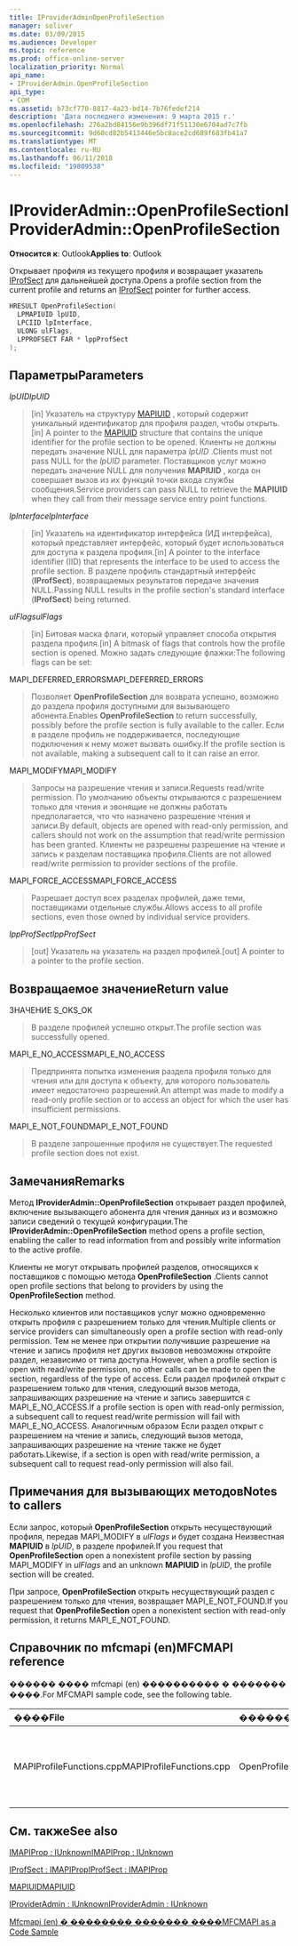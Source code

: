 ```yaml
---
title: IProviderAdminOpenProfileSection
manager: soliver
ms.date: 03/09/2015
ms.audience: Developer
ms.topic: reference
ms.prod: office-online-server
localization_priority: Normal
api_name:
- IProviderAdmin.OpenProfileSection
api_type:
- COM
ms.assetid: b73cf770-8817-4a23-bd14-7b76fedef214
description: 'Дата последнего изменения: 9 марта 2015 г.'
ms.openlocfilehash: 276a2bd84156e9b396df71f51130e6704ad7c7fb
ms.sourcegitcommit: 9d60cd82b5413446e5bc8ace2cd689f683fb41a7
ms.translationtype: MT
ms.contentlocale: ru-RU
ms.lasthandoff: 06/11/2018
ms.locfileid: "19809538"
---
```

# <a name="iprovideradminopenprofilesection"></a><span data-ttu-id="3dd89-103">IProviderAdmin::OpenProfileSection</span><span class="sxs-lookup"><span data-stu-id="3dd89-103">IProviderAdmin::OpenProfileSection</span></span>

  
  
<span data-ttu-id="3dd89-104">**Относится к**: Outlook</span><span class="sxs-lookup"><span data-stu-id="3dd89-104">**Applies to**: Outlook</span></span> 
  
<span data-ttu-id="3dd89-105">Открывает профиля из текущего профиля и возвращает указатель [IProfSect](iprofsectimapiprop.md) для дальнейшей доступа.</span><span class="sxs-lookup"><span data-stu-id="3dd89-105">Opens a profile section from the current profile and returns an [IProfSect](iprofsectimapiprop.md) pointer for further access.</span></span> 
  
```cpp
HRESULT OpenProfileSection(
  LPMAPIUID lpUID,
  LPCIID lpInterface,
  ULONG ulFlags,
  LPPROFSECT FAR * lppProfSect
);
```

## <a name="parameters"></a><span data-ttu-id="3dd89-106">Параметры</span><span class="sxs-lookup"><span data-stu-id="3dd89-106">Parameters</span></span>

 <span data-ttu-id="3dd89-107">_lpUID_</span><span class="sxs-lookup"><span data-stu-id="3dd89-107">_lpUID_</span></span>
  
> <span data-ttu-id="3dd89-108">[in] Указатель на структуру [MAPIUID](mapiuid.md) , который содержит уникальный идентификатор для профиля раздел, чтобы открыть.</span><span class="sxs-lookup"><span data-stu-id="3dd89-108">[in] A pointer to the [MAPIUID](mapiuid.md) structure that contains the unique identifier for the profile section to be opened.</span></span> <span data-ttu-id="3dd89-109">Клиенты не должны передать значение NULL для параметра _lpUID_ .</span><span class="sxs-lookup"><span data-stu-id="3dd89-109">Clients must not pass NULL for the  _lpUID_ parameter.</span></span> <span data-ttu-id="3dd89-110">Поставщиков услуг можно передать значение NULL для получения **MAPIUID** , когда он совершает вызов из их функций точки входа службы сообщения.</span><span class="sxs-lookup"><span data-stu-id="3dd89-110">Service providers can pass NULL to retrieve the **MAPIUID** when they call from their message service entry point functions.</span></span> 
    
 <span data-ttu-id="3dd89-111">_lpInterface_</span><span class="sxs-lookup"><span data-stu-id="3dd89-111">_lpInterface_</span></span>
  
> <span data-ttu-id="3dd89-112">[in] Указатель на идентификатор интерфейса (ИД интерфейса), который представляет интерфейс, который будет использоваться для доступа к раздела профиля.</span><span class="sxs-lookup"><span data-stu-id="3dd89-112">[in] A pointer to the interface identifier (IID) that represents the interface to be used to access the profile section.</span></span> <span data-ttu-id="3dd89-113">В разделе профиль стандартный интерфейс (**IProfSect**), возвращаемых результатов передаче значения NULL.</span><span class="sxs-lookup"><span data-stu-id="3dd89-113">Passing NULL results in the profile section's standard interface (**IProfSect**) being returned.</span></span> 
    
 <span data-ttu-id="3dd89-114">_ulFlags_</span><span class="sxs-lookup"><span data-stu-id="3dd89-114">_ulFlags_</span></span>
  
> <span data-ttu-id="3dd89-115">[in] Битовая маска флаги, который управляет способа открытия раздела профиля.</span><span class="sxs-lookup"><span data-stu-id="3dd89-115">[in] A bitmask of flags that controls how the profile section is opened.</span></span> <span data-ttu-id="3dd89-116">Можно задать следующие флажки:</span><span class="sxs-lookup"><span data-stu-id="3dd89-116">The following flags can be set:</span></span>
    
<span data-ttu-id="3dd89-117">MAPI_DEFERRED_ERRORS</span><span class="sxs-lookup"><span data-stu-id="3dd89-117">MAPI_DEFERRED_ERRORS</span></span> 
  
> <span data-ttu-id="3dd89-118">Позволяет **OpenProfileSection** для возврата успешно, возможно до раздела профиля доступными для вызывающего абонента.</span><span class="sxs-lookup"><span data-stu-id="3dd89-118">Enables **OpenProfileSection** to return successfully, possibly before the profile section is fully available to the caller.</span></span> <span data-ttu-id="3dd89-119">Если в разделе профиль не поддерживается, последующие подключения к нему может вызвать ошибку.</span><span class="sxs-lookup"><span data-stu-id="3dd89-119">If the profile section is not available, making a subsequent call to it can raise an error.</span></span> 
    
<span data-ttu-id="3dd89-120">MAPI_MODIFY</span><span class="sxs-lookup"><span data-stu-id="3dd89-120">MAPI_MODIFY</span></span> 
  
> <span data-ttu-id="3dd89-121">Запросы на разрешение чтения и записи.</span><span class="sxs-lookup"><span data-stu-id="3dd89-121">Requests read/write permission.</span></span> <span data-ttu-id="3dd89-122">По умолчанию объекты открываются с разрешением только для чтения и звонящие не должны работать предполагается, что что назначено разрешение чтения и записи.</span><span class="sxs-lookup"><span data-stu-id="3dd89-122">By default, objects are opened with read-only permission, and callers should not work on the assumption that read/write permission has been granted.</span></span> <span data-ttu-id="3dd89-123">Клиенты не разрешены разрешение на чтение и запись к разделам поставщика профиля.</span><span class="sxs-lookup"><span data-stu-id="3dd89-123">Clients are not allowed read/write permission to provider sections of the profile.</span></span>
    
<span data-ttu-id="3dd89-124">MAPI_FORCE_ACCESS</span><span class="sxs-lookup"><span data-stu-id="3dd89-124">MAPI_FORCE_ACCESS</span></span>
  
> <span data-ttu-id="3dd89-125">Разрешает доступ всех разделах профилей, даже теми, поставщиками отдельные службы.</span><span class="sxs-lookup"><span data-stu-id="3dd89-125">Allows access to all profile sections, even those owned by individual service providers.</span></span>
    
 <span data-ttu-id="3dd89-126">_lppProfSect_</span><span class="sxs-lookup"><span data-stu-id="3dd89-126">_lppProfSect_</span></span>
  
> <span data-ttu-id="3dd89-127">[out] Указатель на указатель на раздел профилей.</span><span class="sxs-lookup"><span data-stu-id="3dd89-127">[out] A pointer to a pointer to the profile section.</span></span>
    
## <a name="return-value"></a><span data-ttu-id="3dd89-128">Возвращаемое значение</span><span class="sxs-lookup"><span data-stu-id="8">Return value</span></span>

<span data-ttu-id="3dd89-129">ЗНАЧЕНИЕ S_OK</span><span class="sxs-lookup"><span data-stu-id="3dd89-129">S_OK</span></span> 
  
> <span data-ttu-id="3dd89-130">В разделе профилей успешно открыт.</span><span class="sxs-lookup"><span data-stu-id="3dd89-130">The profile section was successfully opened.</span></span>
    
<span data-ttu-id="3dd89-131">MAPI_E_NO_ACCESS</span><span class="sxs-lookup"><span data-stu-id="3dd89-131">MAPI_E_NO_ACCESS</span></span> 
  
> <span data-ttu-id="3dd89-132">Предпринята попытка изменения раздела профиля только для чтения или для доступа к объекту, для которого пользователь имеет недостаточно разрешений.</span><span class="sxs-lookup"><span data-stu-id="3dd89-132">An attempt was made to modify a read-only profile section or to access an object for which the user has insufficient permissions.</span></span>
    
<span data-ttu-id="3dd89-133">MAPI_E_NOT_FOUND</span><span class="sxs-lookup"><span data-stu-id="3dd89-133">MAPI_E_NOT_FOUND</span></span> 
  
> <span data-ttu-id="3dd89-134">В разделе запрошенные профиля не существует.</span><span class="sxs-lookup"><span data-stu-id="3dd89-134">The requested profile section does not exist.</span></span>
    
## <a name="remarks"></a><span data-ttu-id="3dd89-135">Замечания</span><span class="sxs-lookup"><span data-stu-id="3dd89-135">Remarks</span></span>

<span data-ttu-id="3dd89-136">Метод **IProviderAdmin::OpenProfileSection** открывает раздел профилей, включение вызывающего абонента для чтения данных из и возможно записи сведений о текущей конфигурации.</span><span class="sxs-lookup"><span data-stu-id="3dd89-136">The **IProviderAdmin::OpenProfileSection** method opens a profile section, enabling the caller to read information from and possibly write information to the active profile.</span></span> 
  
<span data-ttu-id="3dd89-137">Клиенты не могут открывать профилей разделов, относящихся к поставщиков с помощью метода **OpenProfileSection** .</span><span class="sxs-lookup"><span data-stu-id="3dd89-137">Clients cannot open profile sections that belong to providers by using the **OpenProfileSection** method.</span></span> 
  
<span data-ttu-id="3dd89-138">Несколько клиентов или поставщиков услуг можно одновременно открыть профиля с разрешением только для чтения.</span><span class="sxs-lookup"><span data-stu-id="3dd89-138">Multiple clients or service providers can simultaneously open a profile section with read-only permission.</span></span> <span data-ttu-id="3dd89-139">Тем не менее при открытии получившие разрешение на чтение и запись профиля нет других вызовов невозможны откройте раздел, независимо от типа доступа.</span><span class="sxs-lookup"><span data-stu-id="3dd89-139">However, when a profile section is open with read/write permission, no other calls can be made to open the section, regardless of the type of access.</span></span> <span data-ttu-id="3dd89-140">Если раздел профилей открыт с разрешением только для чтения, следующий вызов метода, запрашивающих разрешение на чтение и запись завершится с MAPI_E_NO_ACCESS.</span><span class="sxs-lookup"><span data-stu-id="3dd89-140">If a profile section is open with read-only permission, a subsequent call to request read/write permission will fail with MAPI_E_NO_ACCESS.</span></span> <span data-ttu-id="3dd89-141">Аналогичным образом Если раздел открыт с разрешением на чтение и запись, следующий вызов метода, запрашивающих разрешение на чтение также не будет работать.</span><span class="sxs-lookup"><span data-stu-id="3dd89-141">Likewise, if a section is open with read/write permission, a subsequent call to request read-only permission will also fail.</span></span> 
  
## <a name="notes-to-callers"></a><span data-ttu-id="3dd89-142">Примечания для вызывающих методов</span><span class="sxs-lookup"><span data-stu-id="3dd89-142">Notes to callers</span></span>

<span data-ttu-id="3dd89-143">Если запрос, который **OpenProfileSection** открыть несуществующий профиля, передав MAPI_MODIFY в _ulFlags_ и будет создана Неизвестная **MAPIUID** в _lpUID_, в разделе профилей.</span><span class="sxs-lookup"><span data-stu-id="3dd89-143">If you request that **OpenProfileSection** open a nonexistent profile section by passing MAPI_MODIFY in  _ulFlags_ and an unknown **MAPIUID** in  _lpUID_, the profile section will be created.</span></span> 
  
<span data-ttu-id="3dd89-144">При запросе, **OpenProfileSection** открыть несуществующий раздел с разрешением только для чтения, возвращает MAPI_E_NOT_FOUND.</span><span class="sxs-lookup"><span data-stu-id="3dd89-144">If you request that **OpenProfileSection** open a nonexistent section with read-only permission, it returns MAPI_E_NOT_FOUND.</span></span> 
  
## <a name="mfcmapi-reference"></a><span data-ttu-id="3dd89-145">Справочник по mfcmapi (en)</span><span class="sxs-lookup"><span data-stu-id="3dd89-145">MFCMAPI reference</span></span>

<span data-ttu-id="3dd89-146">������ ���� mfcmapi (en) ���������� � ������� ����.</span><span class="sxs-lookup"><span data-stu-id="3dd89-146">For MFCMAPI sample code, see the following table.</span></span>
  
|<span data-ttu-id="3dd89-147">**����**</span><span class="sxs-lookup"><span data-stu-id="3dd89-147">**File**</span></span>|<span data-ttu-id="3dd89-148">**�������**</span><span class="sxs-lookup"><span data-stu-id="3dd89-148">**Function**</span></span>|<span data-ttu-id="3dd89-149">**�����������**</span><span class="sxs-lookup"><span data-stu-id="3dd89-149">**Comment**</span></span>|
|:-----|:-----|:-----|
|<span data-ttu-id="3dd89-150">MAPIProfileFunctions.cpp</span><span class="sxs-lookup"><span data-stu-id="3dd89-150">MAPIProfileFunctions.cpp</span></span>  <br/> |<span data-ttu-id="3dd89-151">OpenProfileSection</span><span class="sxs-lookup"><span data-stu-id="3dd89-151">OpenProfileSection</span></span>  <br/> |<span data-ttu-id="3dd89-152">Mfcmapi (en) использует метод **IProviderAdmin::OpenProfileSection** для открытия профиля из текущего профиля.</span><span class="sxs-lookup"><span data-stu-id="3dd89-152">MFCMAPI uses the **IProviderAdmin::OpenProfileSection** method to open a profile section from the current profile.</span></span>  <br/> |
   
## <a name="see-also"></a><span data-ttu-id="3dd89-153">См. также</span><span class="sxs-lookup"><span data-stu-id="3dd89-153">See also</span></span>



[<span data-ttu-id="3dd89-154">IMAPIProp : IUnknown</span><span class="sxs-lookup"><span data-stu-id="3dd89-154">IMAPIProp : IUnknown</span></span>](imapipropiunknown.md)
  
[<span data-ttu-id="3dd89-155">IProfSect : IMAPIProp</span><span class="sxs-lookup"><span data-stu-id="3dd89-155">IProfSect : IMAPIProp</span></span>](iprofsectimapiprop.md)
  
[<span data-ttu-id="3dd89-156">MAPIUID</span><span class="sxs-lookup"><span data-stu-id="3dd89-156">MAPIUID</span></span>](mapiuid.md)
  
[<span data-ttu-id="3dd89-157">IProviderAdmin : IUnknown</span><span class="sxs-lookup"><span data-stu-id="3dd89-157">IProviderAdmin : IUnknown</span></span>](iprovideradminiunknown.md)


[<span data-ttu-id="3dd89-158">Mfcmapi (en) � �������� ������� ����</span><span class="sxs-lookup"><span data-stu-id="3dd89-158">MFCMAPI as a Code Sample</span></span>](mfcmapi-as-a-code-sample.md)

